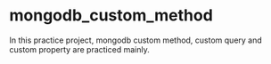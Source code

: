 # mongodb_custom_method

In this practice project, mongodb custom method, custom query and custom property are practiced mainly.
